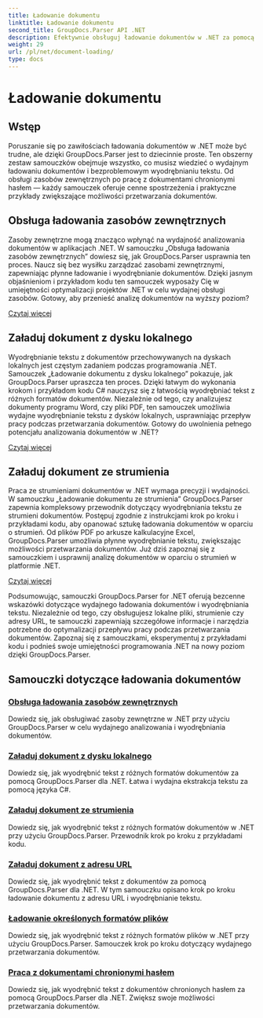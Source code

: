 ```yaml
---
title: Ładowanie dokumentu
linktitle: Ładowanie dokumentu
second_title: GroupDocs.Parser API .NET
description: Efektywnie obsługuj ładowanie dokumentów w .NET za pomocą GroupDocs.Parser. Dowiedz się, jak wyodrębniać tekst z dysków lokalnych, strumieni, adresów URL i nie tylko.
weight: 29
url: /pl/net/document-loading/
type: docs
---
```

# Ładowanie dokumentu

## Wstęp

Poruszanie się po zawiłościach ładowania dokumentów w .NET może być trudne, ale dzięki GroupDocs.Parser jest to dziecinnie proste. Ten obszerny zestaw samouczków obejmuje wszystko, co musisz wiedzieć o wydajnym ładowaniu dokumentów i bezproblemowym wyodrębnianiu tekstu. Od obsługi zasobów zewnętrznych po pracę z dokumentami chronionymi hasłem — każdy samouczek oferuje cenne spostrzeżenia i praktyczne przykłady zwiększające możliwości przetwarzania dokumentów.

## Obsługa ładowania zasobów zewnętrznych

Zasoby zewnętrzne mogą znacząco wpłynąć na wydajność analizowania dokumentów w aplikacjach .NET. W samouczku „Obsługa ładowania zasobów zewnętrznych” dowiesz się, jak GroupDocs.Parser usprawnia ten proces. Naucz się bez wysiłku zarządzać zasobami zewnętrznymi, zapewniając płynne ładowanie i wyodrębnianie dokumentów. Dzięki jasnym objaśnieniom i przykładom kodu ten samouczek wyposaży Cię w umiejętności optymalizacji projektów .NET w celu wydajnej obsługi zasobów. Gotowy, aby przenieść analizę dokumentów na wyższy poziom?

[Czytaj więcej](./handling-loading-of-external-resources/)

## Załaduj dokument z dysku lokalnego

Wyodrębnianie tekstu z dokumentów przechowywanych na dyskach lokalnych jest częstym zadaniem podczas programowania .NET. Samouczek „Ładowanie dokumentu z dysku lokalnego” pokazuje, jak GroupDocs.Parser upraszcza ten proces. Dzięki łatwym do wykonania krokom i przykładom kodu C# nauczysz się z łatwością wyodrębniać tekst z różnych formatów dokumentów. Niezależnie od tego, czy analizujesz dokumenty programu Word, czy pliki PDF, ten samouczek umożliwia wydajne wyodrębnianie tekstu z dysków lokalnych, usprawniając przepływ pracy podczas przetwarzania dokumentów. Gotowy do uwolnienia pełnego potencjału analizowania dokumentów w .NET?

[Czytaj więcej](./load-document-from-local-disk/)

## Załaduj dokument ze strumienia

Praca ze strumieniami dokumentów w .NET wymaga precyzji i wydajności. W samouczku „Ładowanie dokumentu ze strumienia” GroupDocs.Parser zapewnia kompleksowy przewodnik dotyczący wyodrębniania tekstu ze strumieni dokumentów. Postępuj zgodnie z instrukcjami krok po kroku i przykładami kodu, aby opanować sztukę ładowania dokumentów w oparciu o strumień. Od plików PDF po arkusze kalkulacyjne Excel, GroupDocs.Parser umożliwia płynne wyodrębnianie tekstu, zwiększając możliwości przetwarzania dokumentów. Już dziś zapoznaj się z samouczkiem i usprawnij analizę dokumentów w oparciu o strumień w platformie .NET.

[Czytaj więcej](./load-document-from-stream/)

Podsumowując, samouczki GroupDocs.Parser for .NET oferują bezcenne wskazówki dotyczące wydajnego ładowania dokumentów i wyodrębniania tekstu. Niezależnie od tego, czy obsługujesz lokalne pliki, strumienie czy adresy URL, te samouczki zapewniają szczegółowe informacje i narzędzia potrzebne do optymalizacji przepływu pracy podczas przetwarzania dokumentów. Zapoznaj się z samouczkami, eksperymentuj z przykładami kodu i podnieś swoje umiejętności programowania .NET na nowy poziom dzięki GroupDocs.Parser.

## Samouczki dotyczące ładowania dokumentów
### [Obsługa ładowania zasobów zewnętrznych](./handling-loading-of-external-resources/)
Dowiedz się, jak obsługiwać zasoby zewnętrzne w .NET przy użyciu GroupDocs.Parser w celu wydajnego analizowania i wyodrębniania dokumentów.
### [Załaduj dokument z dysku lokalnego](./load-document-from-local-disk/)
Dowiedz się, jak wyodrębnić tekst z różnych formatów dokumentów za pomocą GroupDocs.Parser dla .NET. Łatwa i wydajna ekstrakcja tekstu za pomocą języka C#.
### [Załaduj dokument ze strumienia](./load-document-from-stream/)
Dowiedz się, jak wyodrębnić tekst z różnych formatów dokumentów w .NET przy użyciu GroupDocs.Parser. Przewodnik krok po kroku z przykładami kodu.
### [Załaduj dokument z adresu URL](./load-document-from-url/)
Dowiedz się, jak wyodrębnić tekst z dokumentów za pomocą GroupDocs.Parser dla .NET. W tym samouczku opisano krok po kroku ładowanie dokumentu z adresu URL i wyodrębnianie tekstu.
### [Ładowanie określonych formatów plików](./loading-specific-file-formats/)
Dowiedz się, jak wyodrębnić tekst z różnych formatów plików w .NET przy użyciu GroupDocs.Parser. Samouczek krok po kroku dotyczący wydajnego przetwarzania dokumentów.
### [Praca z dokumentami chronionymi hasłem](./working-with-password-protected-documents/)
Dowiedz się, jak wyodrębnić tekst z dokumentów chronionych hasłem za pomocą GroupDocs.Parser dla .NET. Zwiększ swoje możliwości przetwarzania dokumentów.
